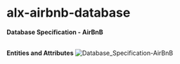 # alx-airbnb-database
**Database Specification - AirBnB**<br><br>

**Entities and Attributes**
![Database_Specification-AirBnB](https://github.com/user-attachments/assets/84b1e837-489a-4c54-8100-03f50cc6da3c)
